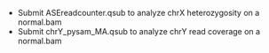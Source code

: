 - Submit ASEreadcounter.qsub to analyze chrX heterozygosity on a normal.bam
- Submit chrY_pysam_MA.qsub to analyze chrY read coverage on a normal.bam
